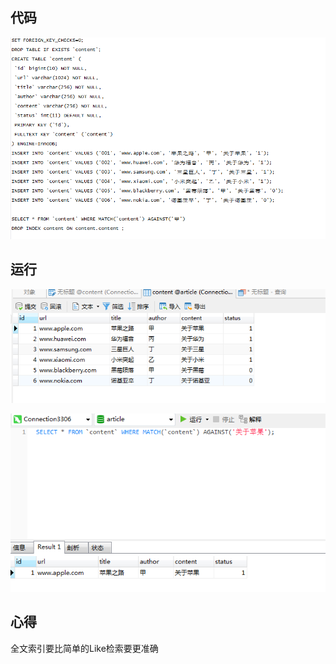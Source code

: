 ## 代码

![image](https://github.com/Willhelmina/The-Principals-of-Database/blob/master/Individual%20Project/code.PNG)

## 运行

![image](https://github.com/Willhelmina/The-Principals-of-Database/blob/master/Individual%20Project/table.PNG)

![image](https://github.com/Willhelmina/The-Principals-of-Database/blob/master/Individual%20Project/result.PNG)

## 心得

全文索引要比简单的Like检索要更准确
